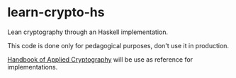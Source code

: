 # learn-crypto-hs
Lean cryptography through an Haskell implementation.

This code is done only for pedagogical purposes, don't use it in production.

[Handbook of Applied Cryptography](http://cacr.uwaterloo.ca/hac/) will be use as reference for implementations.
